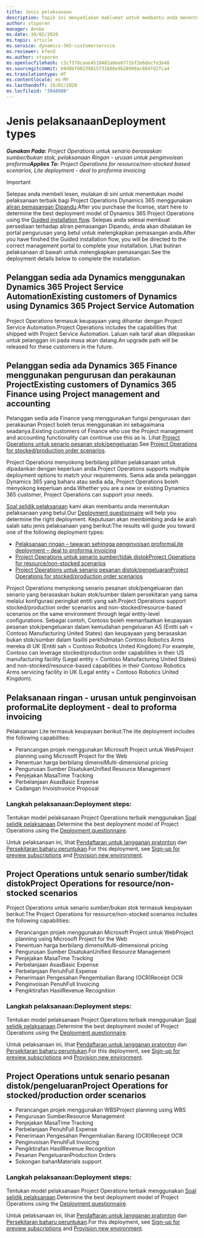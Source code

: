 ```yaml
---
title: Jenis pelaksanaan
description: Topik ini menyediakan maklumat untuk membantu anda menentukan jenis pelaksanaan Project Operations yang betul untuk syarikat anda.
author: stsporen
manager: Annbe
ms.date: 10/02/2020
ms.topic: article
ms.service: dynamics-365-customerservice
ms.reviewer: kfend
ms.author: stsporen
ms.openlocfilehash: c3cf378caae4510482a8ee6771bf2e6decfe3b48
ms.sourcegitcommit: b9d8bf00239815f31686e9b28998ac684fd2fca4
ms.translationtype: HT
ms.contentlocale: ms-MY
ms.lasthandoff: 10/02/2020
ms.locfileid: "3948988"
---
```

# <a name="deployment-types"></a><span data-ttu-id="d6f7d-103">Jenis pelaksanaan</span><span class="sxs-lookup"><span data-stu-id="d6f7d-103">Deployment types</span></span>

<span data-ttu-id="d6f7d-104">_**Gunakan Pada:** Project Operations untuk senario berasaskan sumber/bukan stok, pelaksanaan Ringan - urusan untuk penginvoisan proforma_</span><span class="sxs-lookup"><span data-stu-id="d6f7d-104">_**Applies To:** Project Operations for resource/non-stocked based scenarios, Lite deployment - deal to proforma invoicing_</span></span>

> [!IMPORTANT]
> <span data-ttu-id="d6f7d-105">Selepas anda membeli lesen, mulakan di sini untuk menentukan model pelaksanaan terbaik bagi Project Operations Dynamics 365 menggunakan [aliran pemasangan Dipandu](https://aka.ms/provisionprojectoperations).</span><span class="sxs-lookup"><span data-stu-id="d6f7d-105">After you purchase the license, start here to determine the best deployment model of Dynamics 365 Project Operations using the [Guided installation flow](https://aka.ms/provisionprojectoperations).</span></span>
> <span data-ttu-id="d6f7d-106">Selepas anda selesai membuat persediaan terhadap aliran pemasangan Dipandu, anda akan dihalakan ke portal pengurusan yang betul untuk melengkapkan pemasangan anda.</span><span class="sxs-lookup"><span data-stu-id="d6f7d-106">After you have finshed the Guided installation flow, you will be directed to the correct management portal to complete your installation.</span></span> <span data-ttu-id="d6f7d-107">Lihat butiran pelaksanaan di bawah untuk melengkapkan pemasangan.</span><span class="sxs-lookup"><span data-stu-id="d6f7d-107">See the deployment details below to complete the installation.</span></span>


## <a name="existing-customers-of-dynamics-using-dynamics-365-project-service-automation"></a><span data-ttu-id="d6f7d-108">Pelanggan sedia ada Dynamics menggunakan Dynamics 365 Project Service Automation</span><span class="sxs-lookup"><span data-stu-id="d6f7d-108">Existing customers of Dynamics using Dynamics 365 Project Service Automation</span></span>
<span data-ttu-id="d6f7d-109">Project Operations termasuk keupayaan yang dihantar dengan Project Service Automation.</span><span class="sxs-lookup"><span data-stu-id="d6f7d-109">Project Operations includes the capabilities that shipped with Project Service Automation.</span></span> <span data-ttu-id="d6f7d-110">Laluan naik taraf akan dilepaskan untuk pelanggan ini pada masa akan datang.</span><span class="sxs-lookup"><span data-stu-id="d6f7d-110">An upgrade path will be released for these customers in the future.</span></span>

## <a name="existing-customers-of-dynamics-365-finance-using-project-management-and-accounting"></a><span data-ttu-id="d6f7d-111">Pelanggan sedia ada Dynamics 365 Finance menggunakan pengurusan dan perakaunan Project</span><span class="sxs-lookup"><span data-stu-id="d6f7d-111">Existing customers of Dynamics 365 Finance using Project management and accounting</span></span> 

<span data-ttu-id="d6f7d-112">Pelanggan sedia ada Finance yang menggunakan fungsi pengurusan dan perakaunan Project boleh terus menggunakan ini sebagaimana seadanya.</span><span class="sxs-lookup"><span data-stu-id="d6f7d-112">Existing customers of Finance who use the Project management and accounting functionality can continue use this as is.</span></span> <span data-ttu-id="d6f7d-113">Lihat [Project Operations untuk senario pesanan stok/pengeluaran](#pma).</span><span class="sxs-lookup"><span data-stu-id="d6f7d-113">See [Project Operations for stocked/production order scenarios](#pma).</span></span>

<span data-ttu-id="d6f7d-114">Project Operations menyokong berbilang pilihan pelaksanaan untuk dipadankan dengan keperluan anda.</span><span class="sxs-lookup"><span data-stu-id="d6f7d-114">Project Operations supports multiple deployment options to match your requirements.</span></span> <span data-ttu-id="d6f7d-115">Sama ada anda pelanggan Dynamics 365 yang baharu atau sedia ada, Project Operations boleh menyokong keperluan anda.</span><span class="sxs-lookup"><span data-stu-id="d6f7d-115">Whether you are a new or existing Dynamics 365 customer, Project Operations can support your needs.</span></span>

<span data-ttu-id="d6f7d-116">[Soal selidik pelaksanaan](https://aka.ms/provisionprojectoperations) kami akan membantu anda menentukan pelaksanaan yang betul.</span><span class="sxs-lookup"><span data-stu-id="d6f7d-116">Our [Deployment questionnaire](https://aka.ms/provisionprojectoperations) will help you determine the right deployment.</span></span> <span data-ttu-id="d6f7d-117">Keputusan akan membimbing anda ke arah salah satu jenis pelaksanaan yang berikut:</span><span class="sxs-lookup"><span data-stu-id="d6f7d-117">The results will guide you toward one of the following deployment types:</span></span>

- [<span data-ttu-id="d6f7d-118">Pelaksanaan ringan – tawaran sehingga penginvoisan proforma</span><span class="sxs-lookup"><span data-stu-id="d6f7d-118">Lite deployment – deal to proforma invoicing</span></span>](#lite)
- [<span data-ttu-id="d6f7d-119">Project Operations untuk senario sumber/tidak distok</span><span class="sxs-lookup"><span data-stu-id="d6f7d-119">Project Operations for resource/non-stocked scenarios</span></span>](#integrated)
- [<span data-ttu-id="d6f7d-120">Project Operations untuk senario pesanan distok/pengeluaran</span><span class="sxs-lookup"><span data-stu-id="d6f7d-120">Project Operations for stocked/production order scenarios</span></span>](#pma)

<span data-ttu-id="d6f7d-121">Project Operations menyokong senario pesanan stok/pengeluaran dan senario yang berasaskan bukan stok/sumber dalam persekitaran yang sama melalui konfigurasi peringkat entiti yang sah.</span><span class="sxs-lookup"><span data-stu-id="d6f7d-121">Project Operations support stocked/production order scenarios and non-stocked/resource-based scenarios on the same environment through legal entity-level configurations.</span></span> <span data-ttu-id="d6f7d-122">Sebagai contoh, Contoso boleh memanfaatkan keupayaan pesanan stok/pengeluaran dalam kemudahan pengeluaran AS (Entiti sah = Contoso Manufacturing United States) dan keupayaan yang berasaskan bukan stok/sumber dalam fasiliti perkhidmatan Contoso Robotics Arms mereka di UK (Entiti sah = Contoso Robotics United Kingdom).</span><span class="sxs-lookup"><span data-stu-id="d6f7d-122">For example, Contoso can leverage stocked/production order capabilities in their US manufacturing facility (Legal entity = Contoso Manufacturing United States) and non-stocked/resource-based capabilities in their Contoso Robotics Arms servicing facility in UK (Legal entity = Contoso Robotics United Kingdom).</span></span>

## <a name="a-namelitelite-deployment---deal-to-proforma-invoicing"></a><span data-ttu-id="d6f7d-123"><a name="lite"><a/>Pelaksanaan ringan - urusan untuk penginvoisan proforma</span><span class="sxs-lookup"><span data-stu-id="d6f7d-123"><a name="lite"><a/>Lite deployment - deal to proforma invoicing</span></span>
<span data-ttu-id="d6f7d-124">Pelaksanaan Lite termasuk keupayaan berikut:</span><span class="sxs-lookup"><span data-stu-id="d6f7d-124">The lite deployment includes the following capabilities:</span></span>

- <span data-ttu-id="d6f7d-125">Perancangan projek menggunakan Microsoft Project untuk Web</span><span class="sxs-lookup"><span data-stu-id="d6f7d-125">Project planning using Microsoft Project for the Web</span></span>
- <span data-ttu-id="d6f7d-126">Penentuan harga berbilang dimensi</span><span class="sxs-lookup"><span data-stu-id="d6f7d-126">Multi-dimensional pricing</span></span>
- <span data-ttu-id="d6f7d-127">Pengurusan Sumber Disatukan</span><span class="sxs-lookup"><span data-stu-id="d6f7d-127">Unified Resource Management</span></span>
- <span data-ttu-id="d6f7d-128">Penjejakan Masa</span><span class="sxs-lookup"><span data-stu-id="d6f7d-128">Time Tracking</span></span>
- <span data-ttu-id="d6f7d-129">Perbelanjaan Asas</span><span class="sxs-lookup"><span data-stu-id="d6f7d-129">Basic Expense</span></span>
- <span data-ttu-id="d6f7d-130">Cadangan Invois</span><span class="sxs-lookup"><span data-stu-id="d6f7d-130">Invoice Proposal</span></span>

### <a name="deployment-steps"></a><span data-ttu-id="d6f7d-131">Langkah pelaksanaan:</span><span class="sxs-lookup"><span data-stu-id="d6f7d-131">Deployment steps:</span></span>
<span data-ttu-id="d6f7d-132">Tentukan model pelaksanaan Project Operations terbaik menggunakan [Soal selidik pelaksanaan](https://aka.ms/provisionprojectoperations).</span><span class="sxs-lookup"><span data-stu-id="d6f7d-132">Determine the best deployment model of Project Operations using the [Deployment questionnaire](https://aka.ms/provisionprojectoperations).</span></span>

<span data-ttu-id="d6f7d-133">Untuk pelaksanaan ini, lihat [Pendaftaran untuk langganan pratonton](lite-preview-subscription-sign-up.md) dan [Persekitaran baharu peruntukan](lite-deployment.md).</span><span class="sxs-lookup"><span data-stu-id="d6f7d-133">For this deployment, see [Sign-up for preview subscriptions](lite-preview-subscription-sign-up.md) and [Provision new environment](lite-deployment.md).</span></span> 


## <a name="a-nameintegratedproject-operations-for-resourcenon-stocked-scenarios"></a><span data-ttu-id="d6f7d-134"><a name="integrated"><a/>Project Operations untuk senario sumber/tidak distok</span><span class="sxs-lookup"><span data-stu-id="d6f7d-134"><a name="integrated"><a/>Project Operations for resource/non-stocked scenarios</span></span>
<span data-ttu-id="d6f7d-135">Project Operations untuk senario sumber/bukan stok termasuk keupayaan berikut:</span><span class="sxs-lookup"><span data-stu-id="d6f7d-135">The Project Operations for resource/non-stocked scenarios includes the following capabilities:</span></span>
  
- <span data-ttu-id="d6f7d-136">Perancangan projek menggunakan Microsoft Project untuk Web</span><span class="sxs-lookup"><span data-stu-id="d6f7d-136">Project planning using Microsoft Project for the Web</span></span>
- <span data-ttu-id="d6f7d-137">Penentuan harga berbilang dimensi</span><span class="sxs-lookup"><span data-stu-id="d6f7d-137">Multi-dimensional pricing</span></span>
- <span data-ttu-id="d6f7d-138">Pengurusan Sumber Disatukan</span><span class="sxs-lookup"><span data-stu-id="d6f7d-138">Unified Resource Management</span></span>
- <span data-ttu-id="d6f7d-139">Penjejakan Masa</span><span class="sxs-lookup"><span data-stu-id="d6f7d-139">Time Tracking</span></span>
- <span data-ttu-id="d6f7d-140">Perbelanjaan Asas</span><span class="sxs-lookup"><span data-stu-id="d6f7d-140">Basic Expense</span></span>
- <span data-ttu-id="d6f7d-141">Perbelanjaan Penuh</span><span class="sxs-lookup"><span data-stu-id="d6f7d-141">Full Expense</span></span>
- <span data-ttu-id="d6f7d-142">Penerimaan Pengesahan Pengembalian Barang (OCR)</span><span class="sxs-lookup"><span data-stu-id="d6f7d-142">Receipt OCR</span></span>
- <span data-ttu-id="d6f7d-143">Penginvoisan Penuh</span><span class="sxs-lookup"><span data-stu-id="d6f7d-143">Full Invoicing</span></span>
- <span data-ttu-id="d6f7d-144">Pengiktirafan Hasil</span><span class="sxs-lookup"><span data-stu-id="d6f7d-144">Revenue Recognition</span></span>

### <a name="deployment-steps"></a><span data-ttu-id="d6f7d-145">Langkah pelaksanaan:</span><span class="sxs-lookup"><span data-stu-id="d6f7d-145">Deployment steps:</span></span>
<span data-ttu-id="d6f7d-146">Tentukan model pelaksanaan Project Operations terbaik menggunakan [Soal selidik pelaksanaan](https://aka.ms/provisionprojectoperations).</span><span class="sxs-lookup"><span data-stu-id="d6f7d-146">Determine the best deployment model of Project Operations using the [Deployment questionnaire](https://aka.ms/provisionprojectoperations).</span></span>

<span data-ttu-id="d6f7d-147">Untuk pelaksanaan ini, lihat [Pendaftaran untuk langganan pratonton](resource-sign-up-preview-subscription.md) dan [Persekitaran baharu peruntukan](resource-provision-new-environment.md).</span><span class="sxs-lookup"><span data-stu-id="d6f7d-147">For this deployment, see [Sign-up for preview subscriptions](resource-sign-up-preview-subscription.md) and [Provision new environment](resource-provision-new-environment.md).</span></span> 


## <a name="project-operations-for-stockedproduction-order-scenarios"></a><a name="pma"></a><span data-ttu-id="d6f7d-148">Project Operations untuk senario pesanan distok/pengeluaran</span><span class="sxs-lookup"><span data-stu-id="d6f7d-148">Project Operations for stocked/production order scenarios</span></span>

- <span data-ttu-id="d6f7d-149">Perancangan projek menggunakan WBS</span><span class="sxs-lookup"><span data-stu-id="d6f7d-149">Project planning using WBS</span></span>
- <span data-ttu-id="d6f7d-150">Pengurusan Sumber</span><span class="sxs-lookup"><span data-stu-id="d6f7d-150">Resource Management</span></span>
- <span data-ttu-id="d6f7d-151">Penjejakan Masa</span><span class="sxs-lookup"><span data-stu-id="d6f7d-151">Time Tracking</span></span>
- <span data-ttu-id="d6f7d-152">Perbelanjaan Penuh</span><span class="sxs-lookup"><span data-stu-id="d6f7d-152">Full Expense</span></span>
- <span data-ttu-id="d6f7d-153">Penerimaan Pengesahan Pengembalian Barang (OCR)</span><span class="sxs-lookup"><span data-stu-id="d6f7d-153">Receipt OCR</span></span>
- <span data-ttu-id="d6f7d-154">Penginvoisan Penuh</span><span class="sxs-lookup"><span data-stu-id="d6f7d-154">Full Invoicing</span></span>
- <span data-ttu-id="d6f7d-155">Pengiktirafan Hasil</span><span class="sxs-lookup"><span data-stu-id="d6f7d-155">Revenue Recognition</span></span>
- <span data-ttu-id="d6f7d-156">Pesanan Pengeluaran</span><span class="sxs-lookup"><span data-stu-id="d6f7d-156">Production Orders</span></span>
- <span data-ttu-id="d6f7d-157">Sokongan bahan</span><span class="sxs-lookup"><span data-stu-id="d6f7d-157">Materials support</span></span>

### <a name="deployment-steps"></a><span data-ttu-id="d6f7d-158">Langkah pelaksanaan:</span><span class="sxs-lookup"><span data-stu-id="d6f7d-158">Deployment steps:</span></span>
<span data-ttu-id="d6f7d-159">Tentukan model pelaksanaan Project Operations terbaik menggunakan [Soal selidik pelaksanaan](https://aka.ms/provisionprojectoperations).</span><span class="sxs-lookup"><span data-stu-id="d6f7d-159">Determine the best deployment model of Project Operations using the [Deployment questionnaire](https://aka.ms/provisionprojectoperations).</span></span>

<span data-ttu-id="d6f7d-160">Untuk pelaksanaan ini, lihat [Pendaftaran untuk langganan pratonton](https://docs.microsoft.com/dynamics365/fin-ops-core/dev-itpro/dev-tools/sign-up-preview-subscription?toc=/dynamics365/finance/toc.json) dan [Persekitaran baharu peruntukan](https://docs.microsoft.com/dynamics365/fin-ops-core/dev-itpro/deployment/deploy-demo-environment?toc=/dynamics365/finance/toc.json).</span><span class="sxs-lookup"><span data-stu-id="d6f7d-160">For this deployment, see [Sign-up for preview subscriptions](https://docs.microsoft.com/dynamics365/fin-ops-core/dev-itpro/dev-tools/sign-up-preview-subscription?toc=/dynamics365/finance/toc.json) and [Provision new environment](https://docs.microsoft.com/dynamics365/fin-ops-core/dev-itpro/deployment/deploy-demo-environment?toc=/dynamics365/finance/toc.json).</span></span> 




